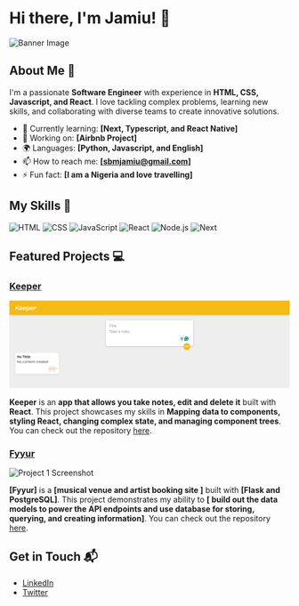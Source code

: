 # Hi there, I'm Jamiu! 👋

![Banner Image](banner)

## About Me 🚀

I'm a passionate **Software Engineer** with experience in **HTML, CSS, Javascript, and React**. I love tackling complex problems, learning new skills, and collaborating with diverse teams to create innovative solutions.

- 🌱 Currently learning: **[Next, Typescript, and React Native]**
- 🔭 Working on: **[Airbnb Project]**
- 🌍 Languages: **[Python, Javascript, and English]**
- 📫 How to reach me: **[sbmjamiu@gmail.com]**
- ⚡ Fun fact: **[I am a Nigeria and love travelling]**

## My Skills 🧠

![HTML](https://img.shields.io/badge/-HTML-E34F26?style=flat-square&logo=html5&logoColor=white)
![CSS](https://img.shields.io/badge/-CSS-1572B6?style=flat-square&logo=css3&logoColor=white)
![JavaScript](https://img.shields.io/badge/-JavaScript-F7DF1E?style=flat-square&logo=javascript&logoColor=black)
![React](https://img.shields.io/badge/-React-61DAFB?style=flat-square&logo=react&logoColor=black)
![Node.js](https://img.shields.io/badge/-Node.js-339933?style=flat-square&logo=node.js&logoColor=white)
![Next](https://img.shields.io/badge/next%20js-000000?style=for-the-badge&logo=nextdotjs&logoColor=white)

## Featured Projects 💻

### [Keeper](https://pogqj.csb.app)

![Project 2 Screenshot](keeper.png)

**Keeper** is an **app that allows you take notes, edit and delete it** built with **React**. This project showcases my skills in **Mapping data to components, styling React, changing complex state, and managing component trees**. You can check out the repository [here](https://github.com/sbmjamiu/Keeper).

### [Fyyur](project_1_link)

![Project 1 Screenshot](project_1_screenshot_url)

**[Fyyur]** is a **[musical venue and artist booking site ]** built with **[Flask and PostgreSQL]**. This project demonstrates my ability to **[ build out the data models to power the API endpoints and use database for storing, querying, and creating information]**. You can check out the repository [here](https://github.com/sbmjamiu/FyyurProject).


## Get in Touch 📬

- [LinkedIn](https://www.linkedin.com/in/jamiu-olaniyan-abdulhakeem?utm_source=share&utm_campaign=share_via&utm_content=profile&utm_medium=android_app)
- [Twitter](https://x.com/sbm_jamiu)


